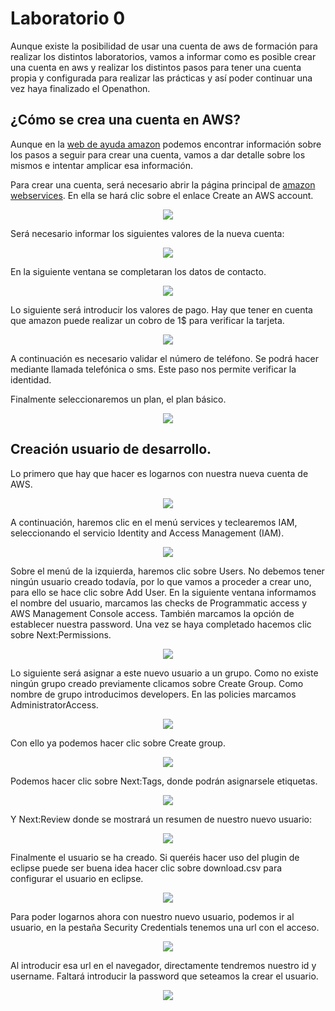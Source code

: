 # Laboratorio 0
Aunque existe la posibilidad de usar una cuenta de aws de formación para realizar los distintos laboratorios, vamos a informar como es posible crear una cuenta en aws y realizar los distintos pasos para tener una cuenta propia y configurada para realizar las prácticas y así poder continuar una vez haya finalizado el Openathon.

## ¿Cómo se crea una cuenta en AWS?

Aunque en la [web de ayuda amazon](https://aws.amazon.com/premiumsupport/knowledge-center/create-and-activate-aws-account/) podemos encontrar información sobre los pasos a seguir para crear una cuenta, vamos a dar detalle sobre los mismos e intentar amplicar esa información.

Para crear una cuenta, será necesario abrir la página principal de [amazon webservices](https://aws.amazon.com/). En ella se hará clic sobre el enlace 
Create an AWS account.
<p align="center">
    <img src="resources/crear_cuenta_aws_1.PNG">
</p>
Será necesario informar los siguientes valores de la nueva cuenta:
<p align="center">
    <img src="resources/crear_cuenta_aws_2.PNG">
</p>
En la siguiente ventana se completaran los datos de contacto.
<p align="center">
    <img src="resources/crear_cuenta_aws_3.PNG">
</p>
Lo siguiente será introducir los valores de pago. Hay que tener en cuenta que amazon puede realizar un cobro de 1$ para verificar la tarjeta.
<p align="center">
    <img src="resources/crear_cuenta_aws_4.PNG">
</p>
A continuación es necesario validar el número de teléfono. Se podrá hacer mediante llamada telefónica o sms. Este paso nos permite verificar la identidad.

Finalmente seleccionaremos un plan, el plan básico.
<p align="center">
    <img src="resources/crear_cuenta_aws_6.PNG">
</p>

## Creación usuario de desarrollo.
Lo primero que hay que hacer es logarnos con nuestra nueva cuenta de AWS.
<p align="center">
    <img src="resources/crear_usuario_aws_7.PNG">
</p>
A continuación, haremos clic en el menú services y teclearemos IAM, seleccionando el servicio Identity and Access Management (IAM).
<p align="center">
    <img src="resources/crear_usuario_aws_8.PNG">
</p>
Sobre el menú de la izquierda, haremos clic sobre Users. No debemos tener ningún usuario creado todavía, por lo que vamos a proceder a crear uno, para ello se hace clic sobre Add User.
En la siguiente ventana informamos el nombre del usuario, marcamos las checks de Programmatic access y AWS Management Console access. También marcamos la opción de establecer nuestra password. Una vez se haya completado hacemos clic sobre Next:Permissions.
<p align="center">
    <img src="resources/crear_usuario_aws_9.PNG">
</p>

Lo siguiente será asignar a este nuevo usuario a un grupo. Como no existe ningún grupo creado previamente clicamos sobre Create Group.
Como nombre de grupo introducimos developers. En las policies marcamos AdministratorAccess.
<p align="center">
    <img src="resources/crear_usuario_aws_10.PNG">
</p>
Con ello ya podemos hacer clic sobre Create group.
<p align="center">
    <img src="resources/crear_usuario_aws_11.PNG">
</p>
Podemos hacer clic sobre Next:Tags, donde podrán asignarsele etiquetas.
<p align="center">
    <img src="resources/crear_usuario_aws_12.PNG">
</p>
Y Next:Review donde se mostrará un resumen de nuestro nuevo usuario:
<p align="center">
    <img src="resources/crear_usuario_aws_13.PNG">
</p>

Finalmente el usuario se ha creado. Si queréis hacer uso del plugin de eclipse puede ser buena idea hacer clic sobre download.csv para configurar el usuario en eclipse.
<p align="center">
    <img src="resources/crear_usuario_aws_14.PNG">
</p>

Para poder logarnos ahora con nuestro nuevo usuario, podemos ir al usuario, en la pestaña Security Credentials tenemos una url con el acceso.
<p align="center">
    <img src="resources/crear_usuario_aws_15.PNG">
</p>
Al introducir esa url en el navegador, directamente tendremos nuestro id y username. Faltará introducir la password que seteamos la crear el usuario.
<p align="center">
    <img src="resources/crear_usuario_aws_16.PNG">
</p>
